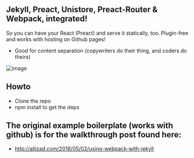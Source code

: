 ## Jekyll, Preact, Unistore, Preact-Router & Webpack, integrated!

So you can have your React (Preact) and serve it statically, too. Plugin-free and works with hosting on Github pages!
* Good for content separation (copywriters do their thing, and coders do theirs)

![image](https://cloud.githubusercontent.com/assets/5208932/14959264/1f4a0504-1054-11e6-9971-5b5d5143112e.png)

## Howto

* Clone the repo
* npm install to get the deps

## The original example boilerplate (works with github) is for the walkthrough post found here:
- http://allizad.com/2016/05/02/using-webpack-with-jekyll
